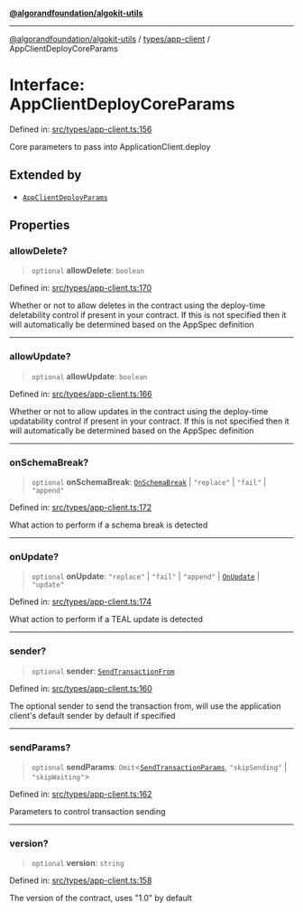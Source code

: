 [**@algorandfoundation/algokit-utils**](../../../README.md)

***

[@algorandfoundation/algokit-utils](../../../README.md) / [types/app-client](../README.md) / AppClientDeployCoreParams

# Interface: AppClientDeployCoreParams

Defined in: [src/types/app-client.ts:156](https://github.com/algorandfoundation/algokit-utils-ts/blob/main/src/types/app-client.ts#L156)

Core parameters to pass into ApplicationClient.deploy

## Extended by

- [`AppClientDeployParams`](AppClientDeployParams.md)

## Properties

### allowDelete?

> `optional` **allowDelete**: `boolean`

Defined in: [src/types/app-client.ts:170](https://github.com/algorandfoundation/algokit-utils-ts/blob/main/src/types/app-client.ts#L170)

Whether or not to allow deletes in the contract using the deploy-time deletability control if present in your contract.
If this is not specified then it will automatically be determined based on the AppSpec definition

***

### allowUpdate?

> `optional` **allowUpdate**: `boolean`

Defined in: [src/types/app-client.ts:166](https://github.com/algorandfoundation/algokit-utils-ts/blob/main/src/types/app-client.ts#L166)

Whether or not to allow updates in the contract using the deploy-time updatability control if present in your contract.
If this is not specified then it will automatically be determined based on the AppSpec definition

***

### onSchemaBreak?

> `optional` **onSchemaBreak**: [`OnSchemaBreak`](../../app/enumerations/OnSchemaBreak.md) \| `"replace"` \| `"fail"` \| `"append"`

Defined in: [src/types/app-client.ts:172](https://github.com/algorandfoundation/algokit-utils-ts/blob/main/src/types/app-client.ts#L172)

What action to perform if a schema break is detected

***

### onUpdate?

> `optional` **onUpdate**: `"replace"` \| `"fail"` \| `"append"` \| [`OnUpdate`](../../app/enumerations/OnUpdate.md) \| `"update"`

Defined in: [src/types/app-client.ts:174](https://github.com/algorandfoundation/algokit-utils-ts/blob/main/src/types/app-client.ts#L174)

What action to perform if a TEAL update is detected

***

### sender?

> `optional` **sender**: [`SendTransactionFrom`](../../transaction/type-aliases/SendTransactionFrom.md)

Defined in: [src/types/app-client.ts:160](https://github.com/algorandfoundation/algokit-utils-ts/blob/main/src/types/app-client.ts#L160)

The optional sender to send the transaction from, will use the application client's default sender by default if specified

***

### sendParams?

> `optional` **sendParams**: `Omit`\<[`SendTransactionParams`](../../transaction/interfaces/SendTransactionParams.md), `"skipSending"` \| `"skipWaiting"`\>

Defined in: [src/types/app-client.ts:162](https://github.com/algorandfoundation/algokit-utils-ts/blob/main/src/types/app-client.ts#L162)

Parameters to control transaction sending

***

### version?

> `optional` **version**: `string`

Defined in: [src/types/app-client.ts:158](https://github.com/algorandfoundation/algokit-utils-ts/blob/main/src/types/app-client.ts#L158)

The version of the contract, uses "1.0" by default

